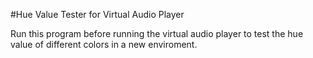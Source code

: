 #Hue Value Tester for Virtual Audio Player

Run this program before running the virtual audio player to test the hue value of different colors in a new enviroment.
